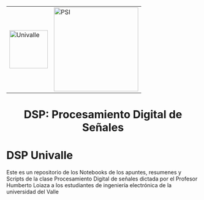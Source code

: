 <table>
<tbody>
<tr>
<td><img width="100px" src="https://upload.wikimedia.org/wikipedia/commons/e/eb/Univalle.svg" alt="Univalle"> </td>
<td><img width="220px" src="https://i.ibb.co/6vdWxb4/PSI-LOGO.png" alt="PSI"></td>
</tr>
</tbody>
</table>

#  <center> <b>DSP:</b> Procesamiento Digital de Señales </center>

# DSP Univalle
Este es un repositorio de los Notebooks de los apuntes, resumenes y Scripts de la clase Procesamiento Digital de señales dictada por el Profesor Humberto  Loiaza  a los estudiantes de ingeniería electrónica de la universidad del Valle
